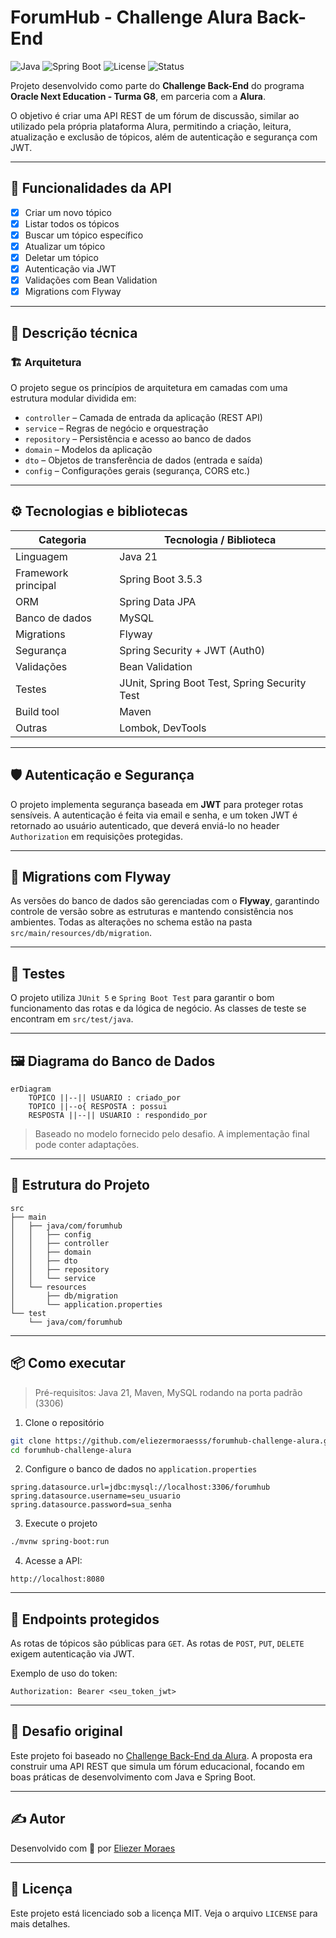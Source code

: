 # ForumHub - Challenge Alura Back-End

![Java](https://img.shields.io/badge/Java-21-orange?logo=java)
![Spring Boot](https://img.shields.io/badge/Spring%20Boot-3.5.3-brightgreen?logo=springboot)
![License](https://img.shields.io/github/license/eliezermoraesss/forumhub-challenge-alura)
![Status](https://img.shields.io/badge/status-em%20desenvolvimento-yellow)

Projeto desenvolvido como parte do **Challenge Back-End** do programa **Oracle Next Education - Turma G8**, em parceria com a **Alura**.

O objetivo é criar uma API REST de um fórum de discussão, similar ao utilizado pela própria plataforma Alura, permitindo a criação, leitura, atualização e exclusão de tópicos, além de autenticação e segurança com JWT.

---

## 🚀 Funcionalidades da API

- [x] Criar um novo tópico
- [x] Listar todos os tópicos
- [x] Buscar um tópico específico
- [x] Atualizar um tópico
- [x] Deletar um tópico
- [x] Autenticação via JWT
- [x] Validações com Bean Validation
- [x] Migrations com Flyway

---

## 🧠 Descrição técnica

### 🏗️ Arquitetura
O projeto segue os princípios de arquitetura em camadas com uma estrutura modular dividida em:

- `controller` – Camada de entrada da aplicação (REST API)
- `service` – Regras de negócio e orquestração
- `repository` – Persistência e acesso ao banco de dados
- `domain` – Modelos da aplicação
- `dto` – Objetos de transferência de dados (entrada e saída)
- `config` – Configurações gerais (segurança, CORS etc.)

---

## ⚙️ Tecnologias e bibliotecas

| Categoria               | Tecnologia / Biblioteca                  |
|------------------------|------------------------------------------|
| Linguagem              | Java 21                                  |
| Framework principal    | Spring Boot 3.5.3                         |
| ORM                    | Spring Data JPA                          |
| Banco de dados         | MySQL                                    |
| Migrations             | Flyway                                   |
| Segurança              | Spring Security + JWT (Auth0)            |
| Validações             | Bean Validation                          |
| Testes                 | JUnit, Spring Boot Test, Spring Security Test |
| Build tool             | Maven                                    |
| Outras                 | Lombok, DevTools                         |

---

## 🛡️ Autenticação e Segurança

O projeto implementa segurança baseada em **JWT** para proteger rotas sensíveis. A autenticação é feita via email e senha, e um token JWT é retornado ao usuário autenticado, que deverá enviá-lo no header `Authorization` em requisições protegidas.

---

## 🔁 Migrations com Flyway

As versões do banco de dados são gerenciadas com o **Flyway**, garantindo controle de versão sobre as estruturas e mantendo consistência nos ambientes. Todas as alterações no schema estão na pasta `src/main/resources/db/migration`.

---

## 🧪 Testes

O projeto utiliza `JUnit 5` e `Spring Boot Test` para garantir o bom funcionamento das rotas e da lógica de negócio. As classes de teste se encontram em `src/test/java`.

---

## 🖼️ Diagrama do Banco de Dados

```mermaid
erDiagram
    TOPICO ||--|| USUARIO : criado_por
    TOPICO ||--o{ RESPOSTA : possui
    RESPOSTA ||--|| USUARIO : respondido_por
```

> Baseado no modelo fornecido pelo desafio. A implementação final pode conter adaptações.

---

## 📁 Estrutura do Projeto

```
src
├── main
│   ├── java/com/forumhub
│   │   ├── config
│   │   ├── controller
│   │   ├── domain
│   │   ├── dto
│   │   ├── repository
│   │   └── service
│   └── resources
│       ├── db/migration
│       └── application.properties
└── test
    └── java/com/forumhub
```

---

## 📦 Como executar

> Pré-requisitos: Java 21, Maven, MySQL rodando na porta padrão (3306)

1. Clone o repositório

```bash
git clone https://github.com/eliezermoraesss/forumhub-challenge-alura.git
cd forumhub-challenge-alura
```

2. Configure o banco de dados no `application.properties`

```properties
spring.datasource.url=jdbc:mysql://localhost:3306/forumhub
spring.datasource.username=seu_usuario
spring.datasource.password=sua_senha
```

3. Execute o projeto

```bash
./mvnw spring-boot:run
```

4. Acesse a API:

```
http://localhost:8080
```

---

## 🔐 Endpoints protegidos

As rotas de tópicos são públicas para `GET`. As rotas de `POST`, `PUT`, `DELETE` exigem autenticação via JWT.

Exemplo de uso do token:

```
Authorization: Bearer <seu_token_jwt>
```

---

## 📌 Desafio original

Este projeto foi baseado no [Challenge Back-End da Alura](https://www.alura.com.br/challenges/back-end). A proposta era construir uma API REST que simula um fórum educacional, focando em boas práticas de desenvolvimento com Java e Spring Boot.

---

## ✍️ Autor

Desenvolvido com 💙 por [Eliezer Moraes](https://github.com/eliezermoraesss)

---

## 📄 Licença

Este projeto está licenciado sob a licença MIT. Veja o arquivo `LICENSE` para mais detalhes.
